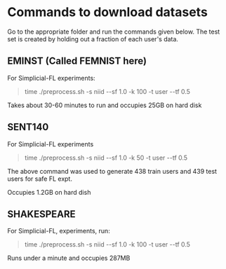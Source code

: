# Commands to download datasets

Go to the appropriate folder and run the commands given below. 
The test set is created by holding out a fraction of each user's data.

## EMINST (Called FEMNIST here)

For Simplicial-FL experiments:
> time ./preprocess.sh -s niid --sf 1.0 -k 100 -t user --tf 0.5


Takes about 30-60 minutes to run and occupies 25GB on hard disk


## SENT140
For Simplicial-FL experiments
> time ./preprocess.sh -s niid --sf 1.0 -k 50 -t user --tf 0.5


The above command was used to generate 438 train users and 439 test users for safe FL expt.

Occupies 1.2GB on hard dish


## SHAKESPEARE

For Simplicial-FL, experiments, run: 
> time ./preprocess.sh -s niid --sf 1.0 -k 100 -t user --tf 0.5

Runs under a minute and occupies 287MB
